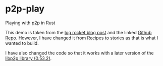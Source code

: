 # p2p-play
Playing with p2p in Rust

This demo is taken from the [log rocket blog post](https://blog.logrocket.com/libp2p-tutorial-build-a-peer-to-peer-app-in-rust/) and the linked [Github Repo](https://github.com/zupzup/rust-peer-to-peer-example).  However, I have changed it from Recipes to stories as that is what I wanted to build.

I have also changed the code so that it works with a later version of the [libp2p library (0.53.2)](https://github.com/libp2p/rust-libp2p/releases/tag/v0.53.2).



